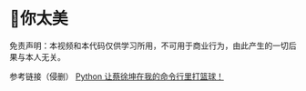 # 🐔你太美

免责声明：本视频和本代码仅供学习所用，不可用于商业行为，由此产生的一切后果与本人无关。

参考链接（侵删）
[Python 让蔡徐坤在我的命令行里打篮球！](http://www.ijiandao.com/2b/baijia/242920.html)
